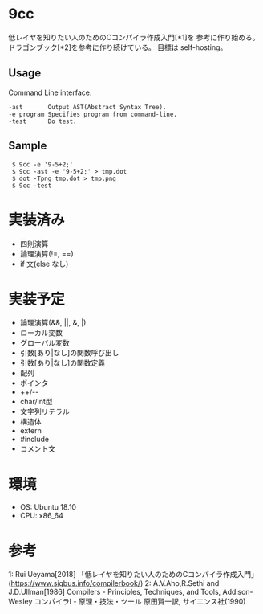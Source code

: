 9cc
===
低レイヤを知りたい人のためのCコンパイラ作成入門[*1]を
参考に作り始める。 ドラゴンブック[*2]を参考に作り続けている。
目標は self-hosting。

Usage
-----
Command Line interface.

    -ast       Output AST(Abstract Syntax Tree). 
    -e program Specifies program from command-line.   
    -test      Do test.

Sample
------

     $ 9cc -e '9-5+2;'
     $ 9cc -ast -e '9-5+2;' > tmp.dot
     $ dot -Tpng tmp.dot > tmp.png
     $ 9cc -test
    
# 実装済み

* 四則演算
* 論理演算(!=, ==)
* if 文(else なし)

# 実装予定

* 論理演算(&&, ||, &, |)
* ローカル変数
* グローバル変数
* 引数[あり|なし]の関数呼び出し
* 引数[あり|なし]の関数定義
* 配列
* ポインタ
* ++/--
* char/int型
* 文字列リテラル
* 構造体
* extern
* #include
* コメント文

# 環境

* OS: Ubuntu 18.10
* CPU: x86_64

# 参考
1: Rui Ueyama[2018] 「低レイヤを知りたい人のためのCコンパイラ作成入門」(https://www.sigbus.info/compilerbook/)
2: A.V.Aho,R.Sethi and J.D.Ullman[1986] Compilers - Principles, Techniques, and Tools, Addison-Wesley
コンパイラⅠ - 原理・技法・ツール 原田賢一訳, サイエンス社(1990)
